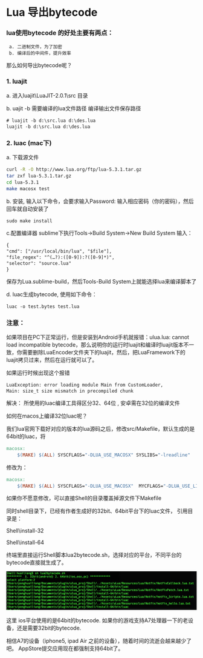 # Lua 导出bytecode

### lua使用bytecode 的好处主要有两点：
```
 a. 二进制文件，为了加密
 b. 编译后的中间件，提升效率
```

 那么如何导出bytecode呢？

### 1. luajit 

  a. 进入luajit\LuaJIT-2.0.1\src 目录
  
  b. uajit -b  需要编译的lua文件路径 编译输出文件保存路径

  ```shell
# luajit -b d:\src.lua d:\des.lua
luajit -b d:\src.lua d:\des.lua
  ```

### 2. luac (mac下)

a.  下载源文件

```sh
curl -R -O http://www.lua.org/ftp/lua-5.3.1.tar.gz 
tar zxf lua-5.3.1.tar.gz 
cd lua-5.3.1 
make macosx test
```

b. 安装, 输入以下命令，会要求输入Password: 输入相应密码（你的密码），然后回车就自动安装了 

```shell
sudo make install
```

c.配置编译器  sublime下执行Tools->Build System->New Build System 
输入： 

```
{ 
"cmd": ["/usr/local/bin/lua", "$file"], 
"file_regex": "^(…?):([0-9]):?([0-9]*)", 
"selector": "source.lua"
} 
```

保存为Lua.sublime-build，然后Tools-Build System上就能选择lua来编译脚本了

d. luac生成bytecode, 使用如下命令：


```shell
luac -o test.bytes test.lua
```


### 注意：

如果项目在PC下正常运行，但是安装到Android手机就报错：ulua.lua: cannot load incompatible bytecode，那么说明你的运行时luajit和编译时luajit版本不一致，你需要删除LuaEncoder文件夹下的luajit，然后，把LuaFramework下的luajit拷贝过来，然后在运行就可以了。


如果运行时候出现这个报错

```
LuaException: error loading module Main from CustomLoader,
Main: size_t size mismatch in precompiled chunk
```

解决：
所使用的luac编译工具得区分32、64位 , 安卓需在32位的编译文件

如何在macos上编译32位luac呢？

我们lua官网下载好对应的版本的lua源码之后，修改src/Makefile，默认生成的是64bit的luac，将


```makefile
macosx:
	$(MAKE) $(ALL) SYSCFLAGS="-DLUA_USE_MACOSX" SYSLIBS="-lreadline"
```

修改为：

```makefile
macosx:
	$(MAKE) $(ALL) SYSCFLAGS="-DLUA_USE_MACOSX"  MYCFLAGS="-DLUA_USE_LINUX -arch i386" MYLIBS="-arch i386 -lreadline"
```

如果你不愿意修改，可以直接Shell的目录覆盖掉源文件下Makefile


同时shell目录下，已经有作者生成好的32bit、64bit平台下的luac文件， 引用目录是：

Shell\install-32

Shell\install-64


终端里直接运行Shell脚本lua2bytecode.sh，选择对应的平台，不同平台的bytecode直接就生成了。

![](/doc/img/lua4.jpg)

这里 ios平台使用的是64bit的bytecode. 如果你的游戏支持A7处理器一下的老设备，还是需要32bit的bytecode. 

相信A7的设备（iphone5, ipad Air 之前的设备），随着时间的流逝会越来越少了吧。 AppStore提交应用现在都强制支持64bit了。
